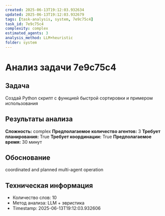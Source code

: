 ```yaml
---
created: 2025-06-13T19:12:03.932634
updated: 2025-06-13T19:12:03.932679
tags: [task-analysis, system, 7e9c75c4]
task_id: 7e9c75c4
complexity: complex
estimated_agents: 3
analysis_method: LLM+heuristic
folder: system
---
```


# Анализ задачи 7e9c75c4

## Задача
Создай Python скрипт с функцией быстрой сортировки и примером использования

## Результаты анализа

**Сложность:** complex
**Предполагаемое количество агентов:** 3
**Требует планирования:** True
**Требует координации:** True
**Предполагаемое время:** 30 минут

## Обоснование
coordinated and planned multi-agent operation

## Техническая информация
- Количество слов: 10
- Метод анализа: LLM + эвристика
- Timestamp: 2025-06-13T19:12:03.932606
